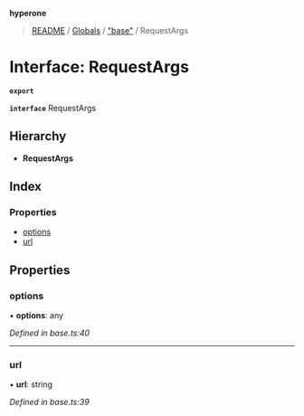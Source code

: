 **hyperone**

> [README](../README.md) / [Globals](../globals.md) / ["base"](../modules/_base_.md) / RequestArgs

# Interface: RequestArgs

**`export`** 

**`interface`** RequestArgs

## Hierarchy

* **RequestArgs**

## Index

### Properties

* [options](_base_.requestargs.md#options)
* [url](_base_.requestargs.md#url)

## Properties

### options

•  **options**: any

*Defined in base.ts:40*

___

### url

•  **url**: string

*Defined in base.ts:39*
